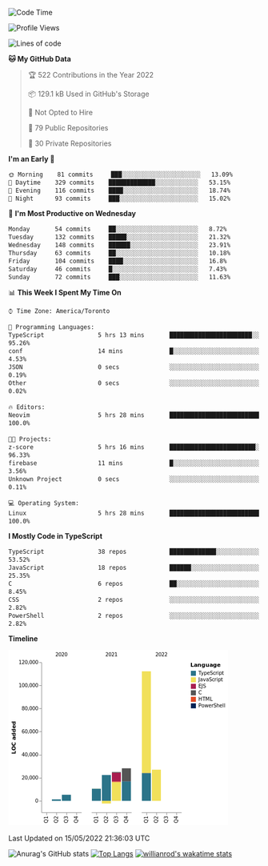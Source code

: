 <!--START_SECTION:waka-->
![Code Time](http://img.shields.io/badge/Code%20Time-233%20hrs%2053%20mins-blue)

![Profile Views](http://img.shields.io/badge/Profile%20Views-2-blue)

![Lines of code](https://img.shields.io/badge/From%20Hello%20World%20I%27ve%20Written-229%20Thousand%20lines%20of%20code-blue)

**🐱 My GitHub Data** 

> 🏆 522 Contributions in the Year 2022
 > 
> 📦 129.1 kB Used in GitHub's Storage 
 > 
> 🚫 Not Opted to Hire
 > 
> 📜 79 Public Repositories 
 > 
> 🔑 30 Private Repositories  
 > 
**I'm an Early 🐤** 

```text
🌞 Morning    81 commits     ███░░░░░░░░░░░░░░░░░░░░░░   13.09% 
🌆 Daytime    329 commits    █████████████░░░░░░░░░░░░   53.15% 
🌃 Evening    116 commits    ████░░░░░░░░░░░░░░░░░░░░░   18.74% 
🌙 Night      93 commits     ███░░░░░░░░░░░░░░░░░░░░░░   15.02%

```
📅 **I'm Most Productive on Wednesday** 

```text
Monday       54 commits     ██░░░░░░░░░░░░░░░░░░░░░░░   8.72% 
Tuesday      132 commits    █████░░░░░░░░░░░░░░░░░░░░   21.32% 
Wednesday    148 commits    ██████░░░░░░░░░░░░░░░░░░░   23.91% 
Thursday     63 commits     ██░░░░░░░░░░░░░░░░░░░░░░░   10.18% 
Friday       104 commits    ████░░░░░░░░░░░░░░░░░░░░░   16.8% 
Saturday     46 commits     █░░░░░░░░░░░░░░░░░░░░░░░░   7.43% 
Sunday       72 commits     ███░░░░░░░░░░░░░░░░░░░░░░   11.63%

```


📊 **This Week I Spent My Time On** 

```text
⌚︎ Time Zone: America/Toronto

💬 Programming Languages: 
TypeScript               5 hrs 13 mins       ███████████████████████░░   95.26% 
conf                     14 mins             █░░░░░░░░░░░░░░░░░░░░░░░░   4.53% 
JSON                     0 secs              ░░░░░░░░░░░░░░░░░░░░░░░░░   0.19% 
Other                    0 secs              ░░░░░░░░░░░░░░░░░░░░░░░░░   0.02%

🔥 Editors: 
Neovim                   5 hrs 28 mins       █████████████████████████   100.0%

🐱‍💻 Projects: 
z-score                  5 hrs 16 mins       ████████████████████████░   96.33% 
firebase                 11 mins             █░░░░░░░░░░░░░░░░░░░░░░░░   3.56% 
Unknown Project          0 secs              ░░░░░░░░░░░░░░░░░░░░░░░░░   0.11%

💻 Operating System: 
Linux                    5 hrs 28 mins       █████████████████████████   100.0%

```

**I Mostly Code in TypeScript** 

```text
TypeScript               38 repos            █████████████░░░░░░░░░░░░   53.52% 
JavaScript               18 repos            ██████░░░░░░░░░░░░░░░░░░░   25.35% 
C                        6 repos             ██░░░░░░░░░░░░░░░░░░░░░░░   8.45% 
CSS                      2 repos             ░░░░░░░░░░░░░░░░░░░░░░░░░   2.82% 
PowerShell               2 repos             ░░░░░░░░░░░░░░░░░░░░░░░░░   2.82%

```


**Timeline**

![Chart not found](https://raw.githubusercontent.com/wise-introvert/wise-introvert/master/charts/bar_graph.png) 


 Last Updated on 15/05/2022 21:36:03 UTC
<!--END_SECTION:waka-->

![Anurag's GitHub stats](https://github-readme-stats.vercel.app/api?username=wise-introvert&count_private=true&show_icons=true)
[![Top Langs](https://github-readme-stats.vercel.app/api/top-langs/?username=wise-introvert&langs_count=10)](https://github.com/anuraghazra/github-readme-stats)
[![willianrod's wakatime stats](https://github-readme-stats.vercel.app/api/wakatime?username=wiseintrovert)](https://github.com/anuraghazra/github-readme-stats)
